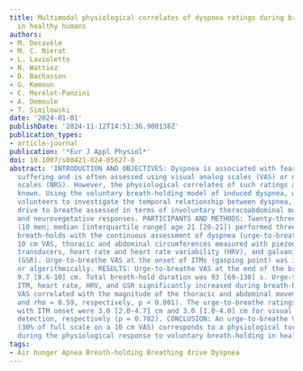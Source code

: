 ```yaml
---
title: Multimodal physiological correlates of dyspnea ratings during breath-holding
  in healthy humans
authors:
- M. Decavèle
- M. C. Nierat
- L. Laviolette
- N. Wattiez
- D. Bachasson
- G. Kemoun
- C. Morélot-Panzini
- A. Demoule
- T. Similowski
date: '2024-01-01'
publishDate: '2024-11-12T14:51:36.900138Z'
publication_types:
- article-journal
publication: '*Eur J Appl Physiol*'
doi: 10.1007/s00421-024-05627-8
abstract: 'INTRODUCTION AND OBJECTIVES: Dyspnea is associated with fear and intense
  suffering and is often assessed using visual analog scales (VAS) or numerical rating
  scales (NRS). However, the physiological correlates of such ratings are not well
  known. Using the voluntary breath-holding model of induced dyspnea, we studied healthy
  volunteers to investigate the temporal relationship between dyspnea, the neural
  drive to breathe assessed in terms of involuntary thoracoabdominal movements (ITMs)
  and neurovegetative responses. PARTICIPANTS AND METHODS: Twenty-three participants
  (10 men; median [interquartile range] age 21 [20-21]) performed three consecutive
  breath-holds with the continuous assessment of dyspnea (urge-to-breathe) using a
  10 cm VAS, thoracic and abdominal circumferences measured with piezoelectric belt-mounted
  transducers, heart rate and heart rate variability (HRV), and galvanic skin response
  (GSR). Urge-to-breathe VAS at the onset of ITMs (gasping point) was identified visually
  or algorithmically. RESULTS: Urge-to-breathe VAS at the end of the breath-hold was
  9.7 [8.6-10] cm. Total breath-hold duration was 93 [69-130] s. Urge-to-breathe VAS,
  ITM, heart rate, HRV, and GSR significantly increased during breath-hold. Urge-to-breathe
  VAS correlated with the magnitude of the thoracic and abdominal movements (rho = 0.51
  and rho = 0.59, respectively, p < 0.001). The urge-to-breathe ratings corresponding
  with ITM onset were 3.0 [2.0-4.7] cm and 3.0 [1.0-4.0] cm for visual and algorithmic
  detection, respectively (p = 0.782). CONCLUSION: An urge-to-breathe VAS of 3 cm
  (30% of full scale on a 10 cm VAS) corresponds to a physiological turning point
  during the physiological response to voluntary breath-holding in healthy humans.'
tags:
- Air hunger Apnea Breath-holding Breathing drive Dyspnea
---
```

